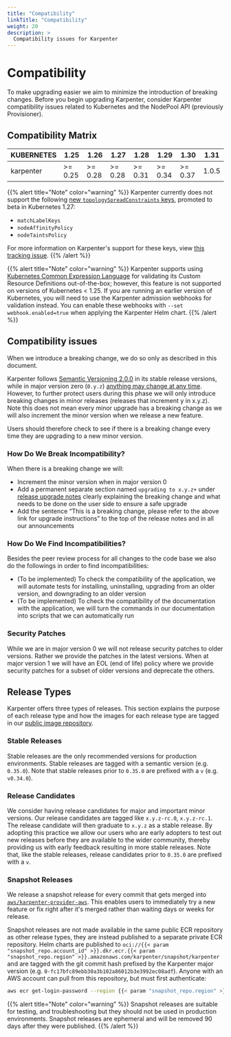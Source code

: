 ```yaml
---
title: "Compatibility"
linkTitle: "Compatibility"
weight: 20
description: >
  Compatibility issues for Karpenter
---
```


# Compatibility

To make upgrading easier we aim to minimize the introduction of breaking changes.
Before you begin upgrading Karpenter, consider Karpenter compatibility issues related to Kubernetes and the NodePool API (previously Provisioner).

## Compatibility Matrix

[comment]: <> (the content below is generated from hack/docs/compataiblitymetrix_gen_docs.go)

| KUBERNETES |   1.25   |   1.26   |   1.27   |   1.28   |   1.29   |   1.30   | 1.31  |
|------------|----------|----------|----------|----------|----------|----------|-------|
| karpenter  | \>= 0.25 | \>= 0.28 | \>= 0.28 | \>= 0.31 | \>= 0.34 | \>= 0.37 | 1.0.5 |

[comment]: <> (end docs generated content from hack/docs/compataiblitymetrix_gen_docs.go)

{{% alert title="Note" color="warning" %}}
Karpenter currently does not support the following [new `topologySpreadConstraints` keys](https://kubernetes.io/blog/2023/04/17/fine-grained-pod-topology-spread-features-beta/), promoted to beta in Kubernetes 1.27:
- `matchLabelKeys`
- `nodeAffinityPolicy`
- `nodeTaintsPolicy`

For more information on Karpenter's support for these keys, view [this tracking issue](https://github.com/aws/karpenter-core/issues/430).
{{% /alert %}}

{{% alert title="Note" color="warning" %}}
Karpenter supports using [Kubernetes Common Expression Language](https://kubernetes.io/docs/reference/using-api/cel/) for validating its Custom Resource Definitions out-of-the-box; however, this feature is not supported on versions of Kubernetes < 1.25. If you are running an earlier version of Kubernetes, you will need to use the Karpenter admission webhooks for validation instead. You can enable these webhooks with `--set webhook.enabled=true` when applying the Karpenter Helm chart.
{{% /alert %}}

## Compatibility issues

When we introduce a breaking change, we do so only as described in this document.

Karpenter follows [Semantic Versioning 2.0.0](https://semver.org/) in its stable release versions, while in
major version zero (`0.y.z`) [anything may change at any time](https://semver.org/#spec-item-4).
However, to further protect users during this phase we will only introduce breaking changes in minor releases (releases that increment y in x.y.z).
Note this does not mean every minor upgrade has a breaking change as we will also increment the
minor version when we release a new feature.

Users should therefore check to see if there is a breaking change every time they are upgrading to a new minor version.

### How Do We Break Incompatibility?

When there is a breaking change we will:

* Increment the minor version when in major version 0
* Add a permanent separate section named `upgrading to x.y.z+` under [release upgrade notes](#release-upgrade-notes)
  clearly explaining the breaking change and what needs to be done on the user side to ensure a safe upgrade
* Add the sentence “This is a breaking change, please refer to the above link for upgrade instructions” to the top of the release notes and in all our announcements

### How Do We Find Incompatibilities?

Besides the peer review process for all changes to the code base we also do the followings in order to find
incompatibilities:
* (To be implemented) To check the compatibility of the application, we will automate tests for installing, uninstalling, upgrading from an older version, and downgrading to an older version
* (To be implemented) To check the compatibility of the documentation with the application, we will turn the commands in our documentation into scripts that we can automatically run

### Security Patches

While we are in major version 0 we will not release security patches to older versions.
Rather we provide the patches in the latest versions.
When at major version 1 we will have an EOL (end of life) policy where we provide security patches
for a subset of older versions and deprecate the others.

## Release Types

Karpenter offers three types of releases. This section explains the purpose of each release type and how the images for each release type are tagged in our [public image repository](https://gallery.ecr.aws/karpenter).

### Stable Releases

Stable releases are the only recommended versions for production environments. Stable releases are tagged with a semantic version (e.g. `0.35.0`). Note that stable releases prior to `0.35.0` are prefixed with a `v` (e.g. `v0.34.0`).

### Release Candidates

We consider having release candidates for major and important minor versions. Our release candidates are tagged like `x.y.z-rc.0`, `x.y.z-rc.1`. The release candidate will then graduate to `x.y.z` as a stable release.
By adopting this practice we allow our users who are early adopters to test out new releases before they are available to the wider community, thereby providing us with early feedback resulting in more stable releases.
Note that, like the stable releases, release candidates prior to `0.35.0` are prefixed with a `v`.

### Snapshot Releases

We release a snapshot release for every commit that gets merged into [`aws/karpenter-provider-aws`](https://www.github.com/aws/karpenter-provider-aws). This enables users to immediately try a new feature or fix right after it's merged rather than waiting days or weeks for release.

Snapshot releases are not made available in the same public ECR repository as other release types, they are instead published to a separate private ECR repository.
Helm charts are published to `oci://{{< param "snapshot_repo.account_id" >}}.dkr.ecr.{{< param "snapshot_repo.region" >}}.amazonaws.com/karpenter/snapshot/karpenter` and are tagged with the git commit hash prefixed by the Karpenter major version (e.g. `0-fc17bfc89ebb30a3b102a86012b3e3992ec08adf`).
Anyone with an AWS account can pull from this repository, but must first authenticate:

```bash
aws ecr get-login-password --region {{< param "snapshot_repo.region" >}} | docker login --username AWS --password-stdin {{< param "snapshot_repo.account_id" >}}.dkr.ecr.{{< param "snapshot_repo.region" >}}.amazonaws.com
```

{{% alert title="Note" color="warning" %}}
Snapshot releases are suitable for testing, and troubleshooting but they should not be used in production environments. Snapshot releases are ephemeral and will be removed 90 days after they were published.
{{% /alert %}}
